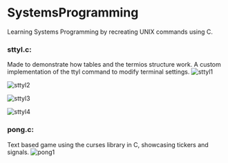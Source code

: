 # SystemsProgramming

Learning Systems Programming by recreating UNIX commands using C.

### sttyl.c:
Made to demonstrate how tables and the termios structure work. A custom implementation of the ttyl command to modify terminal settings.
![sttyl1](https://i.imgur.com/R2gKIwj.png)

![sttyl2](https://i.imgur.com/PghFTT7.png)

![sttyl3](https://i.imgur.com/jQ0YsYq.png)

![sttyl4](https://i.imgur.com/7sKmy4V.png)

### pong.c:
Text based game using the curses library in C, showcasing tickers and signals.
![pong1](https://i.imgur.com/EtRLe3k.png)
